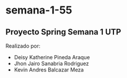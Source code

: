 # semana-1-55

## Proyecto Spring Semana 1 UTP

Realizado por:

- Deisy Katherine Pineda Araque
- Jhon Jairo Sanabria Rodriguez
- Kevin Andres Balcazar Meza
